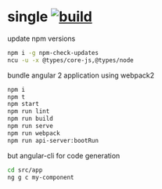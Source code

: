 # single [![build](https://travis-ci.org/daggerok/angular2.svg?branch=single)](https://travis-ci.org/daggerok/angular2)

update npm versions

```bash
npm i -g npm-check-updates
ncu -u -x @types/core-js,@types/node
```

bundle angular 2 application using webpack2

```bash
npm i
npm t
npm start
npm run lint
npm run build
npm run serve
npm run webpack
npm run api-server:bootRun
```

but angular-cli for code generation

```bash
cd src/app
ng g c my-component
```
